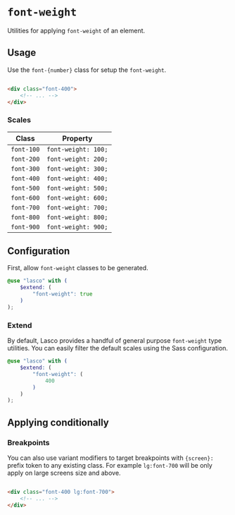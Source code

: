 # `font-weight`

Utilities for applying `font-weight` of an element.

## Usage

Use the `font-{number}` class for setup the `font-weight`.

```html

<div class="font-400">
    <!-- ... -->
</div>
```

### Scales

| Class      | Property            |
|------------|---------------------|
| `font-100` | `font-weight: 100;` |
| `font-200` | `font-weight: 200;` |
| `font-300` | `font-weight: 300;` |
| `font-400` | `font-weight: 400;` |
| `font-500` | `font-weight: 500;` |
| `font-600` | `font-weight: 600;` |
| `font-700` | `font-weight: 700;` |
| `font-800` | `font-weight: 800;` |
| `font-900` | `font-weight: 900;` |

## Configuration

First, allow `font-weight` classes to be generated.

```scss
@use "lasco" with (
    $extend: (
        "font-weight": true
    )
);
```

### Extend

By default, Lasco provides a handful of general purpose `font-weight` type utilities. You can easily filter the default
scales using the Sass configuration.

```scss
@use "lasco" with (
    $extend: (
        "font-weight": (
            400
        )
    )
);
```

## Applying conditionally

### Breakpoints

You can also use variant modifiers to target breakpoints with `{screen}:` prefix token to any existing class. For
example `lg:font-700` will be only apply on large screens size and above.

```html

<div class="font-400 lg:font-700">
    <!-- ... -->
</div>
```
